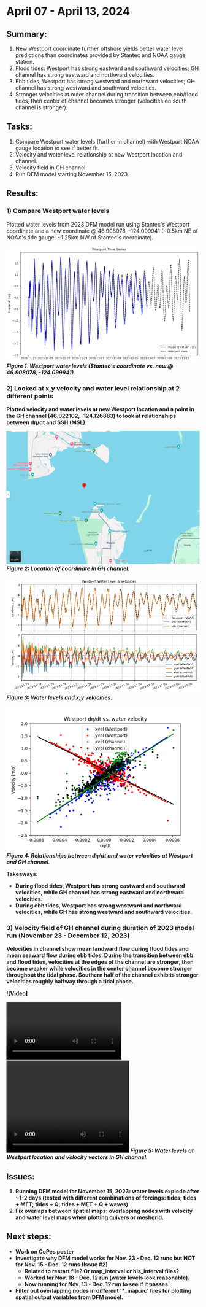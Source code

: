 # April 07 - April 13, 2024
## Summary:
1) New Westport coordinate further offshore yields better water level predictions than coordinates provided by Stantec and NOAA gauge station.<br>
2) Flood tides: Westport has strong eastward and southward velocities; GH channel has strong eastward and northward velocities.<br>
3) Ebb tides, Westport has strong westward and northward velocities; GH channel has strong westward and southward velocities.<br>
4) Stronger velocities at outer channel during transition between ebb/flood tides, then center of channel becomes stronger (velocities on south channel is stronger). 
   
## Tasks:
1) Compare Westport water levels (further in channel) with Westport NOAA gauge location to see if better fit.<br>
2) Velocity and water level relationship at new Westport location and channel.<br>
3) Velocity field in GH channel.<br>
4) Run DFM model starting November 15, 2023.

## Results:
### 1) Compare Westport water levels
Plotted water levels from 2023 DFM model run using Stantec's Westport coordinate and a new coordinate @ 46.908078, -124.099941 (~0.5km NE of NOAA's tide gauge, ~1.25km NW of Stantec's coordinate).

![Westport Water Levels (2023)](../Figures/041624meeting/Westport_wl_new.png)
<strong><em>Figure 1: Westport water levels (Stantec's coordinate vs. new @ 46.908078, -124.099941).</em>

### 2) Looked at x,y velocity and water level relationship at 2 different points
Plotted velocity and water levels at new Westport location and a point in the GH channel (46.922102, -124.126883) to look at relationships between dη/dt and SSH (MSL).

![GH channel location](../Figures/041624meeting/GH_channel_loc.png)\
<strong><em>Figure 2: Location of coordinate in GH channel.</em>

![Westport Water Level & Velocities (2023)](../Figures/041624meeting/Westport_wl_vel.png)\
<strong><em>Figure 3: Water levels and x,y velocities.</em>

![Westport dη/dt and velocity relationship (2023)](../Figures/041624meeting/Westport_dzdt_vel.png)\
<strong><em>Figure 4: Relationships between dη/dt and water velocities at Westport and GH channel.</em>

Takeaways:
- During flood tides, Westport has strong eastward and southward velocities, while GH channel has strong eastward and northward velocities.
- During ebb tides, Westport has strong westward and northward velocities, while GH has strong westward and southward velocities.

### 3) Velocity field of GH channel during duration of 2023 model run (November 23 - December 12, 2023)
Velocities in channel show mean landward flow during flood tides and mean seaward flow during ebb tides. During the transition between ebb and flood tides, velocities at the edges of the channel are stronger, then become weaker while velocities in the center channel become stronger throughout the tidal phase. Southern half of the channel exhibits stronger velocities roughly halfway through a tidal phase.

[![Video]](https://github.com/rychiu18/RC-UW_ResearchLog/blob/master/Figures/041624meeting/Westport_vel_clip.mp4)

<video src="https://github.com/rychiu18/RC-UW_ResearchLog/blob/master/Figures/041624meeting/Westport_vel_clip.mp4" >
</video>

<video width="320" height="240" controls>
  <source src='https://github.com/rychiu18/RC-UW_ResearchLog/blob/master/Figures/041624meeting/Westport_vel_clip.mp4' type='video/mp4'>
</video>
<strong><em>Figure 5: Water levels at Westport location and velocity vectors in GH channel.</em>

## Issues:
1) Running DFM model for November 15, 2023: water levels explode after ~1-2 days (tested with different combinations of forcings: tides; tides + MET; tides + Q; tides + MET + Q + waves).<br>
2) Fix overlaps between spatial maps: overlapping nodes with velocity and water level maps when plotting quivers or meshgrid.

## Next steps:
- Work on CoPes poster
- Investigate why DFM model works for Nov. 23 - Dec. 12 runs but NOT for Nov. 15 - Dec. 12 runs (Issue #2)
  - Related to restart file? Or map_interval or his_interval files?
  - Worked for Nov. 18 - Dec. 12 run (water levels look reasonable).
  - Now running for Nov. 13 - Dec. 12 run to see if it passes.
- Filter out overlapping nodes in different '*_map.nc' files for plotting spatial output variables from DFM model. 
